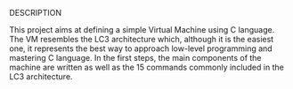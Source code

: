 DESCRIPTION

This project aims at defining a simple Virtual Machine using C language.
The VM resembles the LC3 architecture which, although it is the easiest one, it represents the best way to approach low-level programming and mastering C language.
In the first steps, the main components of the machine are written as well as the 15 commands commonly included in the LC3 architecture.
